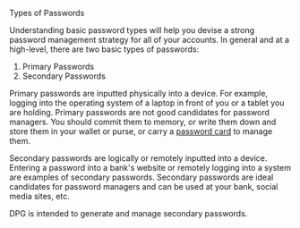 Types of Passwords

Understanding basic password types will help you devise a strong password management strategy for all of your accounts. In general and at a high-level, there are two basic types of passwords:

  1. Primary Passwords
  2. Secondary Passwords

Primary passwords are inputted physically into a device. For example, logging into the operating system of a laptop in front of you or a tablet you are holding. Primary passwords are not good candidates for password managers. You should commit them to memory, or write them down and store them in your wallet or purse, or carry a [password card](https://www.passwordcard.org/en) to manage them. 

Secondary passwords are logically or remotely inputted into a device. Entering a password into a bank's website or remotely logging into a system are examples of secondary passwords. Secondary passwords are ideal candidates for password managers and can be used at your bank, social media sites, etc.

DPG is intended to generate and manage secondary passwords. 

